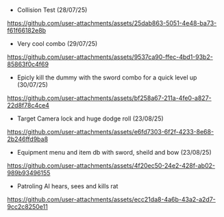 - Collision Test (28/07/25)

https://github.com/user-attachments/assets/25dab863-5051-4e48-ba73-f61f66182e8b

- Very cool combo (29/07/25)

https://github.com/user-attachments/assets/9537ca90-ffec-4bd1-93b2-85863f0c4f69

- Epicly kill the dummy with the sword combo for a quick level up (30/07/25)

https://github.com/user-attachments/assets/bf258a67-211a-4fe0-a827-22d8f78c4ce4

- Target Camera lock and huge dodge roll (23/08/25)

https://github.com/user-attachments/assets/e6fd7303-6f2f-4233-8e68-2b246ffd9ba8

- Equipment menu and item db with sword, sheild and bow (23/08/25)

https://github.com/user-attachments/assets/4f20ec50-24e2-428f-ab02-989b93496155

- Patroling AI hears, sees and kills rat

https://github.com/user-attachments/assets/ecc21da8-4a6b-43a2-a2d7-9cc2c8250e11

